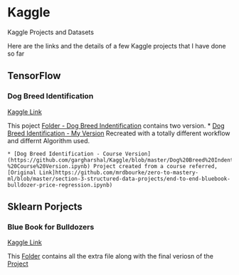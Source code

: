 # Kaggle

Kaggle Projects and Datasets

Here are the links and the details of a few Kaggle projects that I have done so far

## TensorFlow 

### Dog Breed Identification

[Kaggle Link](https://www.kaggle.com/c/bluebook-for-bulldozers)

This poject [Folder - Dog Breed Indentification](https://www.kaggle.com/c/dog-breed-identification) contains two version.
    * [Dog Breed Identification - My Version](https://github.com/gargharshal/Kaggle/blob/master/Dog%20Breed%20Indentification/Dog%20Breed%20Identification%20-%20My%20Version.ipynb) Recreated with a totally different workflow and differnt Algorithm used.

    * [Dog Breed Identification - Course Version](https://github.com/gargharshal/Kaggle/blob/master/Dog%20Breed%20Indentification/Dog%20Breed%20Identification%20-%20Course%20Version.ipynb) Project created from a course referred, [Original Link]https://github.com/mrdbourke/zero-to-mastery-ml/blob/master/section-3-structured-data-projects/end-to-end-bluebook-bulldozer-price-regression.ipynb)

## Sklearn Porjects

### Blue Book for Bulldozers

[Kaggle Link](https://www.kaggle.com/c/bluebook-for-bulldozers)

This [Folder](https://github.com/gargharshal/Kaggle/tree/master/Bluebook%20for%20Bulldozer) contains all the extra file along with the final veriosn of the [Project](https://github.com/gargharshal/Kaggle/blob/master/Bluebook%20for%20Bulldozer/Blue%20Book%20for%20Bulldozers.ipynb)
